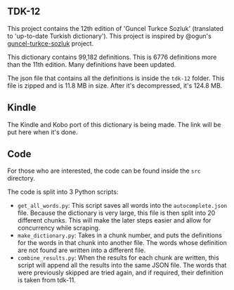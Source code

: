 ## TDK-12
This project contains the 12th edition of 'Guncel Turkce Sozluk' (translated to 'up-to-date Turkish dictionary'). This project is inspired by @ogun's [guncel-turkce-sozluk](https://github.com/ogun/guncel-turkce-sozluk) project.

This dictionary contains 99,182 definitions. This is 6776 definitions more than the 11th edition. Many definitions have been updated.

The json file that contains all the definitions is inside the `tdk-12` folder. This file is zipped and is 11.8 MB in size. After it's decompressed, it's 124.8 MB.

## Kindle
The Kindle and Kobo port of this dictionary is being made. The link will be put here when it's done.

## Code
For those who are interested, the code can be found inside the `src` directory.

The code is split into 3 Python scripts:
- `get_all_words.py`: This script saves all words into the `autocomplete.json` file. Because the dictionary is very large, this file is then split into 20 different chunks. This will make the later steps easier and allow for concurrency while scraping.
- `make_dictionary.py`: Takes in a chunk number, and puts the definitions for the words in that chunk into another file. The words whose definition are not found are written into a different file.
- `combine_results.py`: When the results for each chunk are written, this script will append all the results into the same JSON file. The words that were previously skipped are tried again, and if required, their definition is taken from tdk-11.

